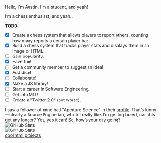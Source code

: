 Hello, I'm Austin. I'm a student, and yeah!

I’m a chess enthusiast, and yeah...

**TODO:**
- [X] Create a chess system that allows players to report others, counting how many reports a certain player has.
- [X] Build a chess system that tracks player stats and displays them in an image or HTML.
- [ ] Gain popularity.
- [X] Have fun!
- [ ] Get a community member to suggest an idea!
- [X] Add dice!
- [ ] Collaborate!
- [X] Make a JS library!
- [ ] Start a career in Software Engineering.
- [ ] Get into MIT!
- [ ] Create a "Twitter 2.0" (but worse).

I saw a follower of mine had "Aperture Science" in their [profile](https://github.com/Vadym-0K). That’s funny—clearly a Source Engine fan, which I really like. I’m getting bored, can this get any longer? Yes, yes it can! So, how’s your day going?<br>
![GitHub Stats](https://github-readme-stats.vercel.app/api?username=Null-Austin&theme=default&show_icons=true&hide_border=true&count_private=true)  
![GitHub Stats](https://github-readme-stats.vercel.app/api/top-langs/?username=Null-Austin&theme=default&show_icons=true&hide_border=true&layout=compact)  
[cool html projects](https://github.com/Null-Austin/Null-Austin/blob/main/html%20projects)
